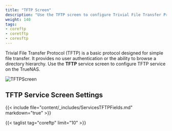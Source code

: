 ```yaml
---
title: "TFTP Screen"
description: "Use the TFTP screen to configure Trivial File Transfer Protocol (TFTP) on your TrueNAS."
weight: 140
tags:
- coreftp
- coretftp
- coresftp
---
```


Trivial File Transfer Protocol (TFTP) is a basic protocol designed for simple file transfer. It provides no user authentication or the ability to browse a directory hierarchy. Use the **TFTP** service screen to configure TFTP service on the TrueNAS.

![TFTPScreen](/images/CORE/13.0/TFTPScreen.png "TFTO Service Options")

## TFTP Service Screen Settings

{{< include file="content/_includes/ServicesTFTPFields.md" markdown="true" >}}

{{< taglist tag="coreftp" limit="10" >}}
